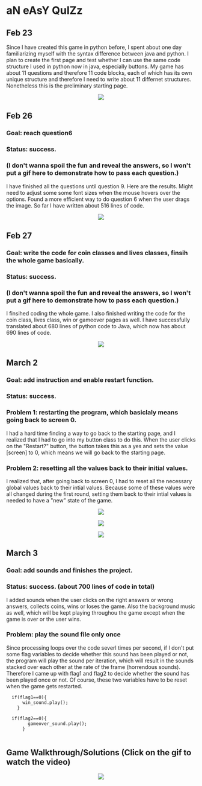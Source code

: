 # aN eAsY QuIZz

## Feb 23

Since I have created this game in python before, I spent about one day familiarizing myself with the syntax difference between java and python. I plan to create the first page and test whether I can use the same code structure I used in python now in java, especially buttons. My game has about 11 questions and therefore 11 code blocks, each of which has its own unique structure and therefore I need to write about 11 differnet structures. Nonetheless this is the preliminary starting page. 

<p align="center">
  <img src="https://github.com/fyk211/Intro-to-IM/blob/main/midtermProject/progress_images/Feb23.gif?raw=true">
</p>


## Feb 26 
### Goal: reach question6
### Status: success. 
### (I don't wanna spoil the fun and reveal the answers, so I won't put a gif here to demonstrate how to pass each question.)
I have finished all the questions until question 9. Here are the results. Might need to adjust some some font sizes when the mouse hovers over the options. Found a more efficient way to do question 6 when the user drags the image. So far I have written about 516 lines of code. 

<p align="center">
  <img src="https://github.com/fyk211/Intro-to-IM/blob/main/midtermProject/progress_images/Screen%20Shot%202021-03-01%20at%2011.45.55%20PM.png?raw=true">
</p>

## Feb 27
### Goal: write the code for coin classes and lives classes, finsih the whole game basically. 
### Status: success. 
### (I don't wanna spoil the fun and reveal the answers, so I won't put a gif here to demonstrate how to pass each question.)
I finsihed coding the whole game. I also finished writing the code for the coin class, lives class, win or gameover pages as well. I have successfully translated about 680 lines of python code to Java, which now has about 690 lines of code. 

<p align="center">
  <img src="https://github.com/fyk211/Intro-to-IM/blob/main/midtermProject/progress_images/Screen%20Shot%202021-03-01%20at%2011.47.09%20PM.png?raw=true">
</p>

## March 2
### Goal: add instruction and enable restart function. 
### Status: success. 
### Problem 1: restarting the program, which basiclaly means going back to screen 0.
I had a hard time finding a way to go back to the starting page, and I realized that I had to go into my button class to do this. When the user clicks on the "Restart?" button, the button takes this as a yes and sets the value [screen] to 0, which means we will go back to the starting page. 
### Problem 2: resetting all the values back to their initial values. 
I realized that, after going back to screen 0, I had to reset all the necessary global values back to their intial values. Because some of these values were all changed during the first round, setting them back to their intial values is needed to have a "new" state of the game. 

<p align="center">
  <img src="https://github.com/fyk211/Intro-to-IM/blob/main/midtermProject/progress_images/Screen%20Shot%202021-03-03%20at%2011.33.09%20PM.png?raw=true">
</p>

<p align="center">
  <img src="https://github.com/fyk211/Intro-to-IM/blob/main/midtermProject/progress_images/Screen%20Shot%202021-03-03%20at%2011.33.35%20PM.png?raw=true">
</p>

<p align="center">
  <img src="https://github.com/fyk211/Intro-to-IM/blob/main/midtermProject/progress_images/Screen%20Shot%202021-03-03%20at%2011.33.43%20PM.png?raw=true">
</p>


## March 3
### Goal: add sounds and finishes the project.
### Status: success. (about 700 lines of code in total)
I added sounds when the user clicks on the right answers or wrong answers, collects coins, wins or loses the game. Also the background music as well, which will be kept playing throughou the game except when the game is over or the user wins. 
### Problem: play the sound file only once
Since processing loops over the code severl times per second, if I don't put some flag variables to decide whether this sound has been played or not, the program will play the sound per iteration, which will result in the sounds stacked over each other at the rate of the frame (horrendous sounds). Therefore I came up with flag1 and flag2 to decide whether the sound has been played once or not. Of course, these two variables have to be reset when the game gets restarted. 

```
  if(flag1==0){
      win_sound.play();
    }
    
  if(flag2==0){
        gameover_sound.play();
      }
  
 ```

## Game Walkthrough/Solutions (Click on the gif to watch the video) 


  <p align="center">
    <a href="https://youtu.be/md5BUZngqeI" target="_blank">
      <img src="https://drive.google.com/file/d/1AK-_ivaVEercXR1RWYhOlKCxEicxACR5/view?usp=sharing">
    </a>
  </p>



